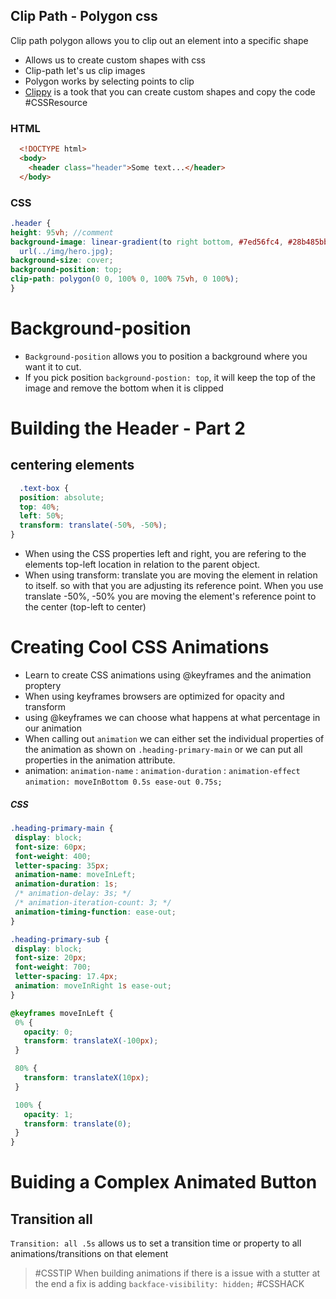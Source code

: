 
## Clip Path - Polygon css 
Clip path polygon allows you to clip out an element into a specific shape
- Allows us to create custom shapes with css
- Clip-path let's us clip images
- Polygon works by selecting points to clip
- [Clippy](https://bennettfeely.com/clippy/) is a took that you can create custom shapes and copy the code #CSSResource
### HTML
  ```html
    <!DOCTYPE html>
    <body>
      <header class="header">Some text...</header>
    </body>
  ```

### CSS

  ```scss
  .header {
  height: 95vh; //comment
  background-image: linear-gradient(to right bottom, #7ed56fc4, #28b485bb),
    url(../img/hero.jpg);
  background-size: cover;
  background-position: top;
  clip-path: polygon(0 0, 100% 0, 100% 75vh, 0 100%);
}

  ```

# Background-position
- `Background-position` allows you to position a background where you want it to cut. 
- If you pick position `background-postion: top`, it will keep the top of the image and remove the bottom when it is clipped

# Building the Header - Part 2
## centering elements
 

  ```css
    .text-box {
    position: absolute;
    top: 40%;
    left: 50%;
    transform: translate(-50%, -50%);
  }
  ```
- When using the CSS properties left and right, you are refering to the elements top-left location in relation to the parent object.
- When using transform: translate you are moving the element in relation to itself. so with that you are adjusting its reference point. When you use translate -50%, -50% you are moving the element's reference point to the center (top-left to center)

# Creating Cool CSS Animations

- Learn to create CSS animations using @keyframes and the animation proptery
- When using keyframes browsers are optimized for opacity and transform
- using @keyframes we can choose what happens at what percentage in our animation
- When calling out `animation` we can either set the individual properties of the animation as shown on `.heading-primary-main` or we can put all properties in the animation attribute. 
-  animation: `animation-name` : `animation-duration` : `animation-effect` <br>`animation: moveInBottom 0.5s ease-out 0.75s;`

##### CSS

 ```css
.heading-primary-main {
  display: block;
  font-size: 60px;
  font-weight: 400;
  letter-spacing: 35px;
  animation-name: moveInLeft;
  animation-duration: 1s;
  /* animation-delay: 3s; */
  /* animation-iteration-count: 3; */
  animation-timing-function: ease-out;
}

.heading-primary-sub {
  display: block;
  font-size: 20px;
  font-weight: 700;
  letter-spacing: 17.4px;
  animation: moveInRight 1s ease-out;
}

@keyframes moveInLeft {
  0% {
    opacity: 0;
    transform: translateX(-100px);
  }

  80% {
    transform: translateX(10px);
  }

  100% {
    opacity: 1;
    transform: translate(0);
  }
}
  ```
# Buiding a Complex Animated Button
## Transition all

`Transition: all .5s`  allows us to set a transition time or property to all animations/transitions on that element

  >#CSSTIP When building animations if there is a issue with a stutter at the end a fix is adding `backface-visibility: hidden;` #CSSHACK































